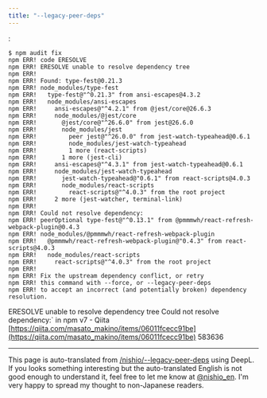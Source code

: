 ```yaml
---
title: "--legacy-peer-deps"
---
```


:

```
$ npm audit fix                
npm ERR! code ERESOLVE
npm ERR! ERESOLVE unable to resolve dependency tree
npm ERR! 
npm ERR! Found: type-fest@0.21.3
npm ERR! node_modules/type-fest
npm ERR!   type-fest@"^0.21.3" from ansi-escapes@4.3.2
npm ERR!   node_modules/ansi-escapes
npm ERR!     ansi-escapes@"^4.2.1" from @jest/core@26.6.3
npm ERR!     node_modules/@jest/core
npm ERR!       @jest/core@"^26.6.0" from jest@26.6.0
npm ERR!       node_modules/jest
npm ERR!         peer jest@"^26.0.0" from jest-watch-typeahead@0.6.1
npm ERR!         node_modules/jest-watch-typeahead
npm ERR!         1 more (react-scripts)
npm ERR!       1 more (jest-cli)
npm ERR!     ansi-escapes@"^4.3.1" from jest-watch-typeahead@0.6.1
npm ERR!     node_modules/jest-watch-typeahead
npm ERR!       jest-watch-typeahead@"0.6.1" from react-scripts@4.0.3
npm ERR!       node_modules/react-scripts
npm ERR!         react-scripts@"^4.0.3" from the root project
npm ERR!     2 more (jest-watcher, terminal-link)
npm ERR! 
npm ERR! Could not resolve dependency:
npm ERR! peerOptional type-fest@"^0.13.1" from @pmmmwh/react-refresh-webpack-plugin@0.4.3
npm ERR! node_modules/@pmmmwh/react-refresh-webpack-plugin
npm ERR!   @pmmmwh/react-refresh-webpack-plugin@"0.4.3" from react-scripts@4.0.3
npm ERR!   node_modules/react-scripts
npm ERR!     react-scripts@"^4.0.3" from the root project
npm ERR! 
npm ERR! Fix the upstream dependency conflict, or retry
npm ERR! this command with --force, or --legacy-peer-deps
npm ERR! to accept an incorrect (and potentially broken) dependency resolution.
```


ERESOLVE unable to resolve dependency tree Could not resolve dependency:` in npm v7 - Qiita [https://qiita.com/masato_makino/items/06011fcecc91be](https://qiita.com/masato_makino/items/06011fcecc91be) 583636

---
This page is auto-translated from [/nishio/--legacy-peer-deps](https://scrapbox.io/nishio/--legacy-peer-deps) using DeepL. If you looks something interesting but the auto-translated English is not good enough to understand it, feel free to let me know at [@nishio_en](https://twitter.com/nishio_en). I'm very happy to spread my thought to non-Japanese readers.